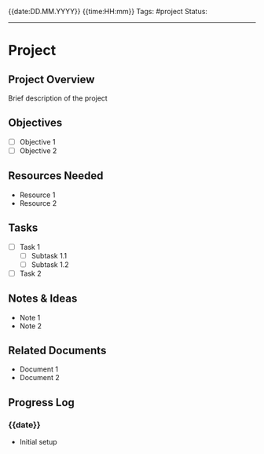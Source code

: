 {{date:DD.MM.YYYY}} {{time:HH:mm}}
Tags: #project
Status: 

---
# Project

## Project Overview

Brief description of the project

## Objectives

- [ ]  Objective 1
- [ ]  Objective 2

## Resources Needed

- Resource 1
- Resource 2

## Tasks

- [ ]  Task 1
    - [ ]  Subtask 1.1
    - [ ]  Subtask 1.2
- [ ]  Task 2

## Notes & Ideas

- Note 1
- Note 2

## Related Documents

- Document 1
- Document 2

## Progress Log

### {{date}}

- Initial setup
